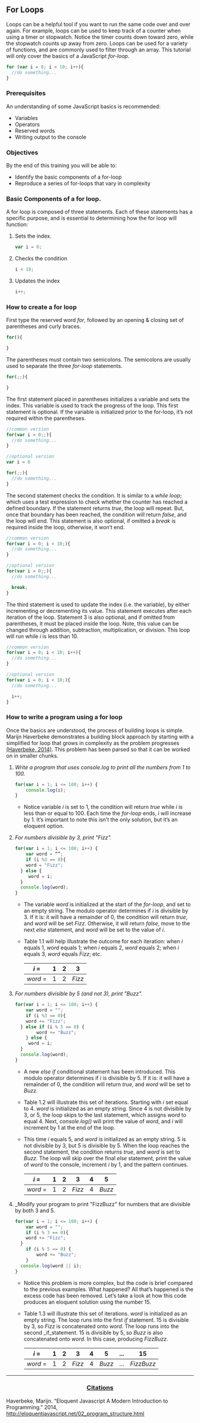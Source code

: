 ## For Loops
Loops can be a helpful tool if you want to run the same code over and over again. For example, loops can be used to keep track of a counter when using a timer or stopwatch. Notice the timer counts down toward zero, while the stopwatch counts up away from zero. Loops can be used for a variety of functions, and are commonly used to filter through an array. This tutorial will only cover the basics of a JavaScript _for-loop_.
```JavaScript
for (var i = 0; i < 10; i++){
  //do something...
}
```

### Prerequisites
An understanding of some JavaScript basics is recommended:
* Variables
* Operators
* Reserved words
* Writing output to the console


### Objectives
By the end of this training you will be able to:
* Identify the basic components of a for-loop
* Reproduce a series of for-loops that vary in complexity


### Basic Components of a for loop.
A for loop is composed of three statements. Each of these statements has a specific purpose, and is essential to determining how the for loop will function:

1. Sets the index.
    ```JavaScript
    var i = 0;
    ```
2. Checks the condition
    ```JavaScript
    i < 10;
    ```
3. Updates the index
    ```JavaScript
    i++;
    ```

### How to create a for loop
First type the reserved word _for_, followed by an opening & closing set of parentheses and curly braces.
```JavaScript
for(){

}
```
The parentheses must contain two semicolons. The semicolons are usually used to separate the three _for-loop_ statements.
```JavaScript
for(;;){

}
```

The first statement placed in parentheses initializes a variable and sets the index. This variable is used to track the progress of the loop. This first statement is optional. If the variable is initialized prior to the for-loop, it’s not required within the parentheses.

```JavaScript
//common version
for(var i = 0;;){
  //do something...
}
```

```JavaScript
//optional version
var i = 0

for(;;){
  //do something...
}
```

The second statement checks the condition. It is similar to a _while loop_; which uses a test expression to check whether the counter has reached a defined boundary. If the statement returns _true_, the loop will repeat. But, once that boundary has been reached, the condition will return _false_, and the loop will end. This statement is also optional, if omitted a _break_ is required inside the loop, otherwise, it won’t end.
```JavaScript
//common version
for(var i = 0; i < 10;){
  //do something...
}
```

```JavaScript
//optional version
for(var i = 0;;){
  //do something...

  break;
}
```

The third statement is used to update the index (i.e. the variable), by either incrementing or decrementing its value. This statement executes after each iteration of the loop. Statement 3 is also optional, and if omitted from parentheses, it must be placed inside the loop. Note, this value can be changed through addition, subtraction, multiplication, or division. This loop will run while _i_ is less than 10.
```JavaScript
//common version
for(var i = 0; i < 10; i++){
  //do something...
}
```

```JavaScript
//optional version
for(var i = 0; i < 10;){
  //do something...

  i++;
}
```

### How to write a program using a for loop
Once the basics are understood, the process of building loops is simple. Marijn Haverbeke demonstrates a building block approach by starting with a simplified for loop that grows in complexity as the problem progresses [(Haverbeke, 2014)](#citations). This problem has been parsed so that it can be worked on in smaller chunks.

1. _Write a program that uses console.log to print all the numbers from 1 to 100._
    ```JavaScript
    for(var i = 1; i <= 100; i++) {
    	console.log(i);
    }
    ```
    * Notice variable _i_ is set to 1, the condition will return _true_ while _i_ is less than or equal to 100. Each time the _for-loop_ ends, _i_ will increase by 1. It’s important to note this isn’t the only solution, but it’s an eloquent option.

2. _For numbers divisible by 3, print "Fizz"._

    ```JavaScript
    for(var i = 1; i <= 100; i++) {
    	var word = “”;
    	if (i %3 == 0){
        word = "Fizz";
      } else {
         word = i;
      }
      console.log(word);
    }
    ```
    * The variable _word_ is initialized at the start of the _for-loop_, and set to an empty string. The modulo operator determines if _i_ is divisible by 3. If it is: it will have a remainder of 0, the condition will return _true_, and _word_ will be set _Fizz_. Otherwise, it will return _false_, move to the next _else_ statement, and _word_ will be set to the value of _i_.

    * Table 1.1 will help illustrate the outcome for each iteration: when _i_ equals 1, _word_ equals 1; when _i_ equals 2, _word_ equals 2; when _i_ equals 3, _word_ equals _Fizz_; etc.

      |_i_ =   |1       |2       |3       |
      |--------|:------:|:------:|:------:|
      |_word_ =|1       |2       |_Fizz_  |

3. _For numbers divisible by 5 (and not 3), print "Buzz"._

    ```JavaScript
    for(var i = 1; i <= 100; i++) {
    	var word = "";
    	if (i %3 == 0){
        word += "Fizz";
      } else if (i % 5 == 0) {
    		word += "Buzz";
    	} else {
         word = i;
      }
      console.log(word);
    }
    ```
    * A new _else if_ conditional statement has been introduced. This modulo operator determines if _i_ is divisible by 5. If it is: it will have a remainder of 0, the condition will return _true_, and _word_ will be set to _Buzz_.

    * Table 1.2 will illustrate this set of iterations. Starting with _i_ set equal to 4. _word_ is initialized as an empty string. Since 4 is not divisible by 3, or 5, the loop skips to the last statement, which assigns _word_ to equal 4. Next, _console.log()_ will print the value of _word_, and _i_ will increment by 1 at the end of the loop.

    * This time _i_ equals 5, and _word_ is initialized as an empty string. 5 is not divisible by 3, but 5 is divisible by 5. When the loop reaches the second statement, the condition returns _true_, and _word_ is set to _Buzz_.  The loop will skip over the final _else_ statement, print the value of _word_ to the console, increment _i_ by 1, and the pattern continues.

      |_i_ =   |1|2|3     |4|5     |
      |--------|-|-|------|-|------|
      |_word_ =|1|2|_Fizz_|4|_Buzz_|

4. _Modify your program to print "FizzBuzz" for numbers that are divisible by both 3 and 5.
    ```JavaScript
    for(var i = 1; i <= 100; i++) {
    	var word = "";
    	if (i % 3 == 0){
        word += "Fizz";
      }
    	if (i % 5 == 0) {
    		word += "Buzz";
    	}
      console.log(word || i);
    }
    ```
    * Notice this problem is more complex, but the code is brief compared to the previous examples. What happened? All that’s happened is the excess code has been removed. Let’s take a look at how this code produces an eloquent solution using the number 15.

    * Table 1.3 will illustrate this set of iterations. _word_ is initialized as an empty string. The loop runs into the first _if_ statement. 15 is divisible by 3, so _Fizz_ is concatenated onto _word_. The loop runs into the second _if_statement. 15 is divisible by 5, so _Buzz_ is also concatenated onto _word_. In this case, producing _FizzBuzz_.

      |_i_ =   |1|2|3     |4|5     |...|15        |
      |--------|-|-|------|-|------|---|----------|
      |_word_ =|1|2|_Fizz_|4|_Buzz_|...|_FizzBuzz_|

****
<h3>
<div style="text-align:center; text-decoration:underline">Citations</div>
</h3>

Haverbeke, Marijn. “Eloquent Javascript A Modern Introduction to Programming.” 2014, <a style="color:#0D6EE4" href="http://eloquentjavascript.net/02_program_structure.html">http://eloquentjavascript.net/02_program_structure.html</a>
